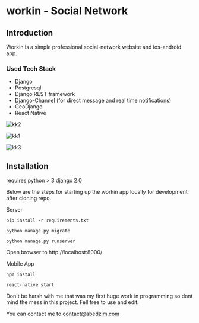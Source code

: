 # workin - Social Network

## Introduction

Workin is a simple professional social-network website and ios-android app.

### Used Tech Stack

* Django
* Postgresql
* Django REST framework
* Django-Channel (for direct message and real time notifications)
* GeoDjango
* React Native





![kk2](https://user-images.githubusercontent.com/48800269/88468195-4b53ca00-cee0-11ea-9b8e-87cb9fff46c9.png)

![kk1](https://user-images.githubusercontent.com/48800269/88468197-5575c880-cee0-11ea-9cc3-8e1cda1029ba.png)

![kk3](https://user-images.githubusercontent.com/48800269/88468224-9f5eae80-cee0-11ea-9d84-6423b4e4d169.png)


## Installation 

requires python > 3 django 2.0

Below are the steps for starting up the workin app locally for development after cloning repo.

Server
```
pip install -r requirements.txt

python manage.py migrate

python manage.py runserver
```
Open browser to http://localhost:8000/

Mobile App
```
npm install

react-native start
```

Don't be harsh with me that was my first huge work in programming so dont mind the mess in this project. Fell free to use and edit.

You can contact me  to contact@abedzim.com
